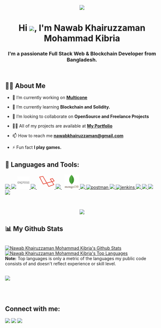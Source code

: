 <div align="center"><img width="25%" height="auto" src="https://img.icons8.com/external-kiranshastry-lineal-color-kiranshastry/256/000000/external-developer-coding-kiranshastry-lineal-color-kiranshastry.png"/></div>

<h1 align="center">Hi <img src="https://raw.githubusercontent.com/MartinHeinz/MartinHeinz/master/wave.gif" width="30px">, I'm Nawab Khairuzzaman Mohammad Kibria</h1>
<h3 align="center">I'm a passionate Full Stack Web & Blockchain Developer from Bangladesh.</h3>
<br />

## 🙋‍♂️ About Me

- 🔭 I’m currently working on **[Multicone](https://multicone.io)**

- 🌱 I’m currently learning **Blockchain and Solidity.**

- 👯 I’m looking to collaborate on **OpenSource and Freelance Projects**

- 👨‍💻 All of my projects are available at **[My Portfolio](https://dev-nawab.com)**

- 📫 How to reach me **nawabkhairuzzaman@gmail.com**

- ⚡ Fun fact **I play games.**

## 🚀 Languages and Tools:

<p align="left"> 
    <a href="https://developer.mozilla.org/en-US/docs/Web/JavaScript" target="_blank"> <img src="https://img.icons8.com/color/48/000000/javascript.png"/> </a> 
    <a href="https://reactjs.org/" target="_blank"> <img src="https://img.icons8.com/color/48/000000/react-native.png"/></a> 
    <a href="https://expressjs.com" target="_blank"> <img src="https://raw.githubusercontent.com/devicons/devicon/master/icons/express/express-original-wordmark.svg" alt="express" width="40" height="40"/> </a>
    <a style="padding-right:8px;" href="https://nodejs.org" target="_blank"> <img src="https://img.icons8.com/color/48/000000/nodejs.png"/> </a> 
    <a href="https://nodejs.org" target="_blank"> <svg xmlns="http://www.w3.org/2000/svg" x="0px" y="0px"
width="50" height="50"
viewBox="0 0 172 172"
style=" fill:#000000;"><g fill="none" fill-rule="nonzero" stroke="none" stroke-width="1" stroke-linecap="butt" stroke-linejoin="miter" stroke-miterlimit="10" stroke-dasharray="" stroke-dashoffset="0" font-family="none" font-weight="none" font-size="none" text-anchor="none" style="mix-blend-mode: normal"><path d="M0,172v-172h172v172z" fill="none"></path><g fill="#e74c3c"><path d="M41.0986,27.52c-0.14643,0.00636 -0.2923,0.02207 -0.43672,0.04703l-37.84,6.88672c-1.0759,0.19601 -1.99453,0.89187 -2.47457,1.8745c-0.48004,0.98262 -0.46431,2.13495 0.04238,3.1041l41.28,79.12c0.75219,1.43818 2.40717,2.15506 3.97078,1.72l37.14797,-10.32l20.86844,36.24094c0.83703,1.45672 2.60379,2.09582 4.17906,1.51172l58.50016,-21.62094c0.99229,-0.36687 1.7606,-1.16988 2.08332,-2.1774c0.32272,-1.00751 0.16395,-2.10748 -0.43051,-2.9826l-19.75984,-29.14594l21.2514,-5.90578c1.07243,-0.29698 1.93499,-1.09434 2.31517,-2.14018c0.38018,-1.04584 0.23103,-2.21097 -0.40033,-3.12732l-18.91328,-27.43266c-0.82404,-1.19259 -2.3072,-1.74072 -3.70875,-1.37062l-25.80672,6.79265c-1.07868,0.28362 -1.95294,1.07256 -2.34544,2.11656c-0.3925,1.044 -0.25454,2.21349 0.37012,3.1375l16.17875,23.865l-51.07594,14.18328l-41.83766,-72.65656c-0.64537,-1.12158 -1.8655,-1.78616 -3.15781,-1.72zM39.50625,34.76953l39.7414,69.02844l-32.76734,9.1039l-37.82656,-72.51547zM148.18875,59.06453l14.79469,21.47312l-18.81922,5.23391l-14.75437,-21.76203zM141.23485,93.71985l18.5975,27.43265l-51.66047,19.09469l-18.53703,-32.19625z"></path></g></g></svg> </a> 
    <a style="padding-right:8px;" href="https://www.mysql.com/" target="_blank"> <img src="https://img.icons8.com/fluent/50/000000/mysql-logo.png"/> </a>
    <a href="https://www.mongodb.com/" target="_blank"> <img src="https://raw.githubusercontent.com/devicons/devicon/master/icons/mongodb/mongodb-original-wordmark.svg" alt="mongodb" width="48" height="48"/> </a> 
    <a href="https://firebase.google.com/" target="_blank"> <img src="https://img.icons8.com/color/48/000000/firebase.png"/> </a> 
    <a href="https://postman.com" target="_blank"> <img src="https://www.vectorlogo.zone/logos/getpostman/getpostman-icon.svg" alt="postman" width="45" height="45"/> </a>   
    <a href="https://git-scm.com/" target="_blank"> <img src="https://img.icons8.com/color/48/000000/git.png"/> </a> 
    <a href="https://www.jenkins.io" target="_blank"> <img src="https://www.vectorlogo.zone/logos/jenkins/jenkins-icon.svg" alt="jenkins" width="48" height="48"/> </a> 
    <a href="https://redux.js.org" target="_blank"> <img src="https://img.icons8.com/color/48/000000/redux.png"/> </a>
    <a href="https://www.w3schools.com/css/" target="_blank"> <img src="https://img.icons8.com/color/48/000000/css3.png"/> </a> 
    <a href="https://getbootstrap.com" target="_blank"> <img src="https://img.icons8.com/color/48/000000/bootstrap.png"/> </a>  
    <a href="https://www.w3.org/html/" target="_blank"> <img src="https://img.icons8.com/color/48/000000/html-5.png"/> </a> 
    
</p>

<br/>

<p align="center">
    <a href="https://github.com/nawab69">
        <img src="https://github-readme-streak-stats.herokuapp.com/?user=nawab69&theme=black-ice&hide_border=true&stroke=0000&background=060A0CD0"/>
    </a>
</p>

## 📊 My Github Stats

  <br/>
    <a href="https://github.com/nawab69"><img alt="Nawab Khairuzzaman Mohammad Kibria's Github Stats" src="https://github-readme-stats.vercel.app/api?username=nawab69&show_icons=true&count_private=true&theme=react&hide_border=true&bg_color=0D1117" /></a>
  <a href="https://github.com/nawab69"><img alt="Nawab Khairuzzaman Mohammad Kibria's Top Languages" src="https://github-readme-stats.vercel.app/api/top-langs/?username=nawab69&langs_count=8&count_private=true&layout=compact&theme=react&hide_border=true&bg_color=0D1117" /></a>
  <br/>
  <b>Note:</b> Top languages is only a metric of the languages my public code consists of and doesn't reflect experience or skill level.

<br/>
<br/>

<a href="https://github.com/nawab69"><img src="https://activity-graph.herokuapp.com/graph?username=nawab69&bg_color=0D1117&color=5BCDEC&line=5BCDEC&point=FFFFFF&hide_border=true" /></a>

<br/>
<br/>

## Connect with me:

<p align="left">

<a href = "https://www.linkedin.com/in/nawab69/"><img src="https://img.icons8.com/fluent/48/000000/linkedin.png"/></a>
<a href = "https://twitter.com/nawab_kibria"><img src="https://img.icons8.com/fluent/48/000000/twitter.png"/></a>
<a href = "https://www.instagram.com/nawab_kibria/"><img src="https://img.icons8.com/fluent/48/000000/instagram-new.png"/></a>

</p>
